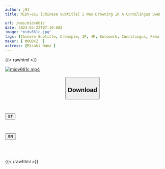 ```yaml
---
author: j91
title: MIDV-661 [Chinese Subtitle] I Was Drowning In A Cunnilingus Swamp As I Was Forced To Lick Myself Over And Over Again In A Shared Room With A Perverted Professor Who Loves Foreplay... Seminar Training Camp NTR 21 Creampies Nana Misaki

url: /was/midv661c
date: 2024-03-22T07:10:00Z
image: "midv661c.jpg"
tags: [Chinese Subtitle, Creampie, 3P, 4P, Solowork, Cunnilingus, Female College Student, Cuckold	]
maker: [ MOODYZ  ]
actress: [Misaki Nana ]
---
```



{{< rawhtml >}}

<div class="video" data-videoid="lAb4jkWvp7T7R9e">
    <a href="javascript:;">
        <img src="/was/midv661c/midv661c.jpg" width="WIDTH" height="HEIGHT" alt="midv661c.mp4" loading="lazy">
    </a>
</div>

<script type="text/javascript" src="https://j91.asia/asset/on-demand-st.js"></script>

<br>
  <link rel="stylesheet" href="https://j91.asia/asset/bs5.css">
  
  <center>
  <button class="btn btn-primary" type="button" data-bs-toggle="collapse" data-bs-target=".multi-collapse" aria-expanded="false" aria-controls="multiCollapseExample1 multiCollapseExample2"><h2>Download</h2></button></center>
</p>
<div class="row">
  <div class="col">
    <div class="collapse multi-collapse" id="multiCollapseExample1">
      <div class="card card-body">
	      	      <br>
<div class="buttons">  
<p><a href="https://streamtape.to/v/lAb4jkWvp7T7R9e" target="_blank"><button class="btn-hover color-3"><i class="fa fa-download"></i> ST</button></a></p></div>
    </div>
  </div>
</div>
  <div class="col">
    <div class="collapse multi-collapse" id="multiCollapseExample2">
      <div class="card card-body">
	      <br>
<div class="buttons">
<p><a href="https://rubystm.com/uj3fx3si1fhx" target="_blank"><button class="btn-hover color-9"><i class="fa fa-download"></i> SR</button></a></p></div>
<br><br>
      </div>
    </div>
  </div>
</div>

{{< /rawhtml >}}